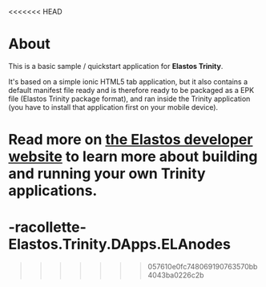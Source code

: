 <<<<<<< HEAD
# About

This is a basic sample / quickstart application for **Elastos Trinity**. 

It's based on a simple ionic HTML5 tab application, but it also contains a default manifest file ready and is therefore 
ready to be packaged as a EPK file (Elastos Trinity package format), and ran inside the Trinity application (you have to 
install that application first on your mobile device).

Read more on [the Elastos developer website](https://developer.elastos.org) to learn more about building and running 
your own Trinity applications.
=======
# -racollette-Elastos.Trinity.DApps.ELAnodes
>>>>>>> 057610e0fc748069190763570bb4043ba0226c2b
